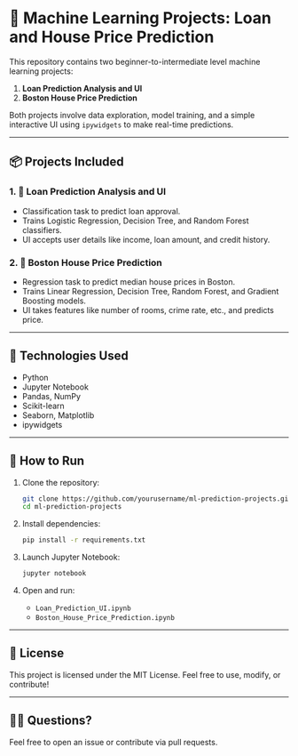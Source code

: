 # 📁 Machine Learning Projects: Loan and House Price Prediction

This repository contains two beginner-to-intermediate level machine learning projects:

1. **Loan Prediction Analysis and UI**
2. **Boston House Price Prediction**

Both projects involve data exploration, model training, and a simple interactive UI using `ipywidgets` to make real-time predictions.

---

## 📦 Projects Included

### 1. 🏦 Loan Prediction Analysis and UI
- Classification task to predict loan approval.
- Trains Logistic Regression, Decision Tree, and Random Forest classifiers.
- UI accepts user details like income, loan amount, and credit history.

### 2. 🏡 Boston House Price Prediction
- Regression task to predict median house prices in Boston.
- Trains Linear Regression, Decision Tree, Random Forest, and Gradient Boosting models.
- UI takes features like number of rooms, crime rate, etc., and predicts price.

---

## 🧰 Technologies Used

- Python
- Jupyter Notebook
- Pandas, NumPy
- Scikit-learn
- Seaborn, Matplotlib
- ipywidgets

---

## 🚀 How to Run

1. Clone the repository:
   ```bash
   git clone https://github.com/yourusername/ml-prediction-projects.git
   cd ml-prediction-projects
   ```

2. Install dependencies:
   ```bash
   pip install -r requirements.txt
   ```

3. Launch Jupyter Notebook:
   ```bash
   jupyter notebook
   ```

4. Open and run:
   - `Loan_Prediction_UI.ipynb`
   - `Boston_House_Price_Prediction.ipynb`

---

## 📄 License

This project is licensed under the MIT License. Feel free to use, modify, or contribute!

---

## 🙋‍♂️ Questions?

Feel free to open an issue or contribute via pull requests.
